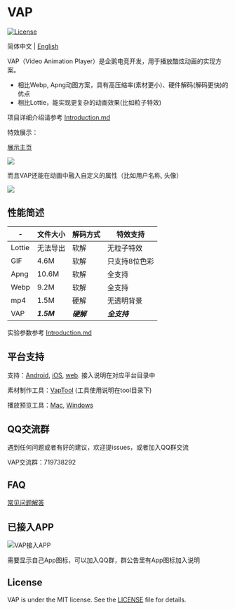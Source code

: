 # VAP

[![License](https://img.shields.io/badge/license-MIT-blue.svg?style=flat)](http://opensource.org/licenses/MIT)

简体中文 | [English](./README_en.md)

VAP（Video Animation Player）是企鹅电竞开发，用于播放酷炫动画的实现方案。

* 相比Webp, Apng动图方案，具有高压缩率(素材更小)、硬件解码(解码更快)的优点
* 相比Lottie，能实现更复杂的动画效果(比如粒子特效)


项目详细介绍请参考 [Introduction.md](./Introduction.md)


特效展示：

[展示主页](https://egame.qq.com/vap)

![](./images/anim1.gif)

而且VAP还能在动画中融入自定义的属性（比如用户名称, 头像）

![](./images/anim2.gif)



## 性能简述


-|文件大小|解码方式|特效支持
---|---|---|---
Lottie|无法导出|软解|无粒子特效
GIF|4.6M|软解|只支持8位色彩
Apng|10.6M|软解|全支持
Webp|9.2M|软解|全支持
mp4|1.5M|硬解|无透明背景
VAP|***1.5M***|***硬解***|***全支持***


实验参数参考 [Introduction.md](./Introduction.md)


## 平台支持

支持：[Android](./Android), [iOS](./iOS), [web](./web). 接入说明在对应平台目录中

素材制作工具：[VapTool](./tool) (工具使用说明在tool目录下)

播放预览工具：[Mac](https://github.com/Tencent/vap/releases/download/VapPreview1.2.0/vap-player_mac_1.2.0.zip), [Windows](https://github.com/Tencent/vap/releases/download/VapPreview1.2.0/vap-player_1.2.0.exe)


## QQ交流群

遇到任何问题或者有好的建议，欢迎提issues，或者加入QQ群交流

VAP交流群：719738292


## FAQ

[常见问题解答](https://github.com/Tencent/vap/wiki/FAQ)


## 已接入APP


![VAP接入APP](https://user-images.githubusercontent.com/3285051/187330179-2cd4df26-3437-4a25-8834-586e17f8fbec.png)



需要显示自己App图标，可以加入QQ群，群公告里有App图标加入说明

## License

VAP is under the MIT license. See the [LICENSE](./LICENSE.txt) file for details.
